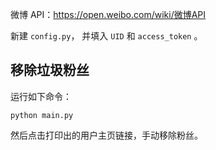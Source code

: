 微博 API：<https://open.weibo.com/wiki/微博API>

新建 `config.py`， 并填入 `UID` 和 `access_token` 。

## 移除垃圾粉丝

运行如下命令：

```
python main.py
```
然后点击打印出的用户主页链接，手动移除粉丝。

